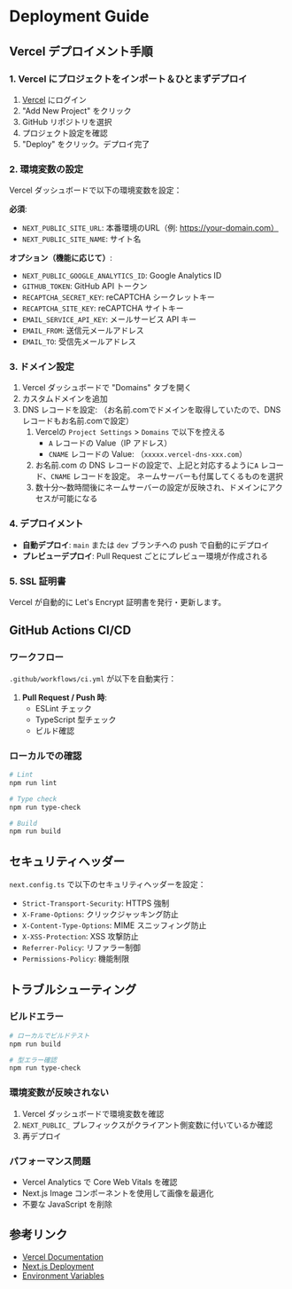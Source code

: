 # Deployment Guide

## Vercel デプロイメント手順

### 1. Vercel にプロジェクトをインポート＆ひとまずデプロイ

1. [Vercel](https://vercel.com) にログイン
2. "Add New Project" をクリック
3. GitHub リポジトリを選択
4. プロジェクト設定を確認
5. "Deploy" をクリック。デプロイ完了

### 2. 環境変数の設定

Vercel ダッシュボードで以下の環境変数を設定：

**必須**:

- `NEXT_PUBLIC_SITE_URL`: 本番環境のURL（例: https://your-domain.com）
- `NEXT_PUBLIC_SITE_NAME`: サイト名

**オプション（機能に応じて）**:

- `NEXT_PUBLIC_GOOGLE_ANALYTICS_ID`: Google Analytics ID
- `GITHUB_TOKEN`: GitHub API トークン
- `RECAPTCHA_SECRET_KEY`: reCAPTCHA シークレットキー
- `RECAPTCHA_SITE_KEY`: reCAPTCHA サイトキー
- `EMAIL_SERVICE_API_KEY`: メールサービス API キー
- `EMAIL_FROM`: 送信元メールアドレス
- `EMAIL_TO`: 受信先メールアドレス

### 3. ドメイン設定

1. Vercel ダッシュボードで "Domains" タブを開く
2. カスタムドメインを追加
3. DNS レコードを設定:
   （お名前.comでドメインを取得していたので、DNSレコードもお名前.comで設定）
   1. Vercelの `Project Settings` > `Domains` で以下を控える
      - `A` レコードの Value（IP アドレス）
      - `CNAME` レコードの Value: （`xxxxx.vercel-dns-xxx.com`）
   2. お名前.com の DNS レコードの設定で、上記と対応するように`A` レコード、`CNAME` レコードを設定。
      ネームサーバーも付属してくるものを選択
   3. 数十分～数時間後にネームサーバーの設定が反映され、ドメインにアクセスが可能になる

### 4. デプロイメント

- **自動デプロイ**: `main` または `dev` ブランチへの push で自動的にデプロイ
- **プレビューデプロイ**: Pull Request ごとにプレビュー環境が作成される

### 5. SSL 証明書

Vercel が自動的に Let's Encrypt 証明書を発行・更新します。

## GitHub Actions CI/CD

### ワークフロー

`.github/workflows/ci.yml` が以下を自動実行：

1. **Pull Request / Push 時**:
   - ESLint チェック
   - TypeScript 型チェック
   - ビルド確認

### ローカルでの確認

```bash
# Lint
npm run lint

# Type check
npm run type-check

# Build
npm run build
```

## セキュリティヘッダー

`next.config.ts` で以下のセキュリティヘッダーを設定：

- `Strict-Transport-Security`: HTTPS 強制
- `X-Frame-Options`: クリックジャッキング防止
- `X-Content-Type-Options`: MIME スニッフィング防止
- `X-XSS-Protection`: XSS 攻撃防止
- `Referrer-Policy`: リファラー制御
- `Permissions-Policy`: 機能制限

## トラブルシューティング

### ビルドエラー

```bash
# ローカルでビルドテスト
npm run build

# 型エラー確認
npm run type-check
```

### 環境変数が反映されない

1. Vercel ダッシュボードで環境変数を確認
2. `NEXT_PUBLIC_` プレフィックスがクライアント側変数に付いているか確認
3. 再デプロイ

### パフォーマンス問題

- Vercel Analytics で Core Web Vitals を確認
- Next.js Image コンポーネントを使用して画像を最適化
- 不要な JavaScript を削除

## 参考リンク

- [Vercel Documentation](https://vercel.com/docs)
- [Next.js Deployment](https://nextjs.org/docs/deployment)
- [Environment Variables](https://nextjs.org/docs/basic-features/environment-variables)
